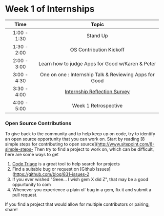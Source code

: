# Week 1 of Internships

| Time       | Topic |
|:----------:|:-----------------------------:|
|1:00 - 1:30 | Stand Up                      |
|1:30 - 2:00 | OS Contribution Kickoff       |
|2:00 - 3:00 | Learn how to judge Apps for Good w/Karen & Peter  |
|3:00 - 4:30 | One on one : Internship Talk & Reviewing Apps for Good  |
|3:30 - 4:00 | [Internship Reflection Survey](https://docs.google.com/forms/d/18eQe1EbBtfA_3VVt3bI7APVd-_QqRPiCWrKzowrJydk/viewform?usp=send_form)  |
|4:00 - 5:00 | Week 1 Retrospective          |

### Open Source Contributions

To give back to the community and to help keep up on code, try to identify an open 
source opportunity that you can work on. Start by reading 
[8 simple steps for contributing to open source](http://www.sitepoint.com/8-simple-steps-
Then try to find a project to work on, which can be difficult, here are some ways to get 

1. [Code Triage](http://www.codetriage.com/) is a great tool to help search for projects 
2. Find a suitable bug or request on [Github Issues](https://github.com/blog/831-issues-2
3. If you ever wished "Geee... I wish gem X did Z", that may be a good oppurtunity to com
4. Whenever you experience a plain ol' bug in a gem, fix it and submit a pull request.

If you find a project that would allow for multiple contributors or pairing, share!


